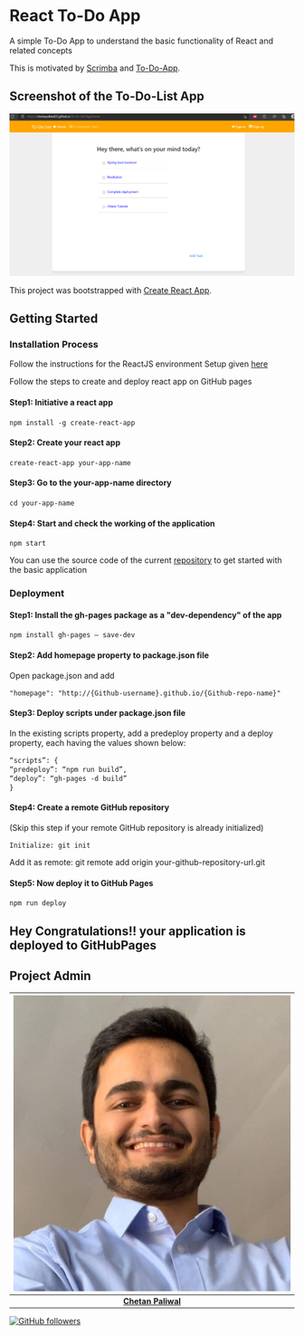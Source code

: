 # React To-Do App

A simple To-Do App to understand the basic functionality of React and related concepts

This is motivated by [Scrimba](https://scrimba.com/) and [To-Do-App](https://github.com/AnjaliSharma1234/To-Do-App).

## Screenshot of the To-Do-List App

![](images/screenshot_app.PNG)

This project was bootstrapped with [Create React App](https://github.com/facebook/create-react-app).

## Getting Started

### Installation Process

Follow the instructions for the ReactJS environment Setup given [here](https://www.tutorialspoint.com/reactjs/reactjs_environment_setup.htm)

Follow the steps to create and deploy react app on GitHub pages

#### Step1: Initiative a react app
```
npm install -g create-react-app
```
#### Step2: Create your react app
```
create-react-app your-app-name
```
#### Step3: Go to the your-app-name directory
```
cd your-app-name
```
#### Step4: Start and check the working of the application
```
npm start
```
You can use the source code of the current [repository](https://github.com/Chetanpaliwal22/To-Do-List-App) to get started with the basic application

### Deployment

#### Step1: Install the gh-pages package as a "dev-dependency" of the app
```
npm install gh-pages — save-dev
```
#### Step2: Add homepage property to package.json file

Open package.json and add
```
"homepage": "http://{Github-username}.github.io/{Github-repo-name}"
```
#### Step3: Deploy scripts under package.json file

In the existing scripts property, add a predeploy property and a deploy property, each having the values shown below:

```
“scripts”: {
“predeploy”: “npm run build”,
“deploy”: “gh-pages -d build”
}
```

#### Step4: Create a remote GitHub repository
(Skip this step if your remote GitHub repository is already initialized)
```
Initialize: git init
```
Add it as remote: git remote add origin your-github-repository-url.git


#### Step5: Now deploy it to GitHub Pages
```
npm run deploy
```
## Hey Congratulations!! your application is deployed to GitHubPages

## Project Admin

| ![](images/chetan.jpeg) |
| :----------------------------------------------------------: |
| **[Chetan Paliwal](https://www.linkedin.com/in/Chetanpaliwal22/)**  |

[![GitHub followers](https://img.shields.io/github/followers/Chetanpaliwal22.svg?label=Follow%20@Chetanpaliwal22&style=social)](https://github.com/Chetanpaliwal22/) 
